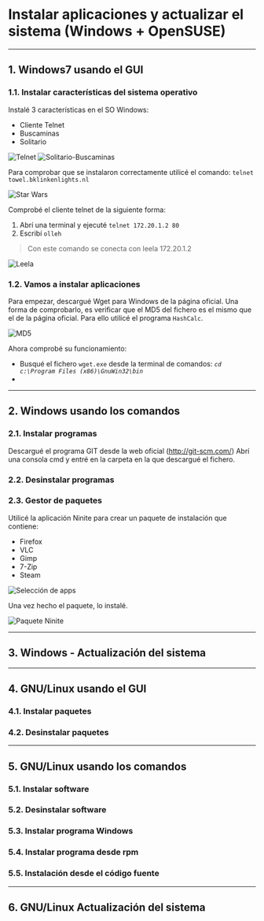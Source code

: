 
# Instalar aplicaciones y actualizar el sistema (Windows + OpenSUSE)

---

## 1. Windows7 usando el GUI

### 1.1. Instalar características del sistema operativo

Instalé 3 características en el SO Windows:

* Cliente Telnet
* Buscaminas
* Solitario

![Telnet](https://github.com/jsuabur/idp1819-jorge-suarez/tree/master/unit2/A3_Instalacion-de-software/images/telnet.png)
![Solitario-Buscaminas](https://github.com/jsuabur/idp1819-jorge-suarez/tree/master/unit2/A3_Instalacion-de-software/images/busc-sol.png)

Para comprobar que se instalaron correctamente utilicé el comando:
`telnet towel.bklinkenlights.nl`

![Star Wars](https://github.com/jsuabur/idp1819-jorge-suarez/tree/master/unit2/A3_Instalacion-de-software/images/StarWars.png)

Comprobé el cliente telnet de la siguiente forma:

1. Abrí una terminal y ejecuté `telnet 172.20.1.2 80`
2. Escribí `olleh`

> Con este comando se conecta con leela 172.20.1.2

![Leela](https://github.com/jsuabur/idp1819-jorge-suarez/tree/master/unit2/A3_Instalacion-de-software/images/olleh.png)

### 1.2. Vamos a instalar aplicaciones

Para empezar, descargué Wget para Windows de la página oficial.
Una forma de comprobarlo, es verificar que el MD5 del fichero es el mismo que el de la página oficial. Para ello utilicé el programa `HashCalc`.

![MD5](https://github.com/jsuabur/idp1819-jorge-suarez/tree/master/unit2/A3_Instalacion-de-software/images/fichero-md5.png)

Ahora comprobé su funcionamiento:

* Busqué el fichero `wget.exe` desde la terminal de comandos: *`cd c:\Program Files (x86)\GnuWin32\bin`*
*

---

## 2. Windows usando los comandos

### 2.1. Instalar programas

Descargué el programa GIT desde la web oficial (http://git-scm.com/)
Abrí una consola cmd y entré en la carpeta en la que descargué el fichero.

### 2.2. Desinstalar programas



### 2.3. Gestor de paquetes

Utilicé la aplicación Ninite para crear un paquete de instalación que contiene:

* Firefox
* VLC
* Gimp
* 7-Zip
* Steam

![Selección de apps](https://github.com/jsuabur/idp1819-jorge-suarez/tree/master/unit2/A3_Instalacion-de-software/images/apps-ninite.png)

Una vez hecho el paquete, lo instalé.

![Paquete Ninite](https://github.com/jsuabur/idp1819-jorge-suarez/tree/master/unit2/A3_Instalacion-de-software/images/pack-ninite.png)

---

## 3. Windows - Actualización del sistema



---

## 4. GNU/Linux usando el GUI

### 4.1. Instalar paquetes



### 4.2. Desinstalar paquetes



---

## 5. GNU/Linux usando los comandos

### 5.1. Instalar software



### 5.2. Desinstalar software



### 5.3. Instalar programa Windows



### 5.4. Instalar programa desde rpm



### 5.5. Instalación desde el código fuente



---

## 6. GNU/Linux Actualización del sistema
